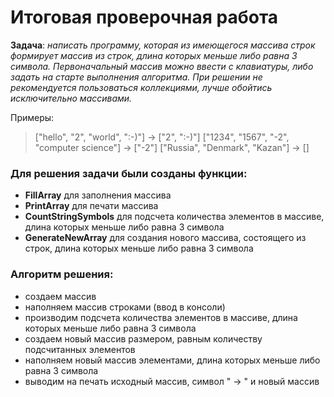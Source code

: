 # Итоговая проверочная работа

**Задача**: *написать программу, которая из имеющегося массива строк формирует массив из строк, длина которых меньше либо равна 3 символа. Первоначальный массив можно ввести с клавиатуры, либо задать на старте выполнения алгоритма. При решении не рекомендуется пользоваться коллекциями, лучше обойтись исключительно массивами.*

Примеры:

>["hello", "2", "world", ":-)"] -> ["2", ":-)"]
>["1234", "1567", "-2", "computer science"] -> ["-2"]
>["Russia", "Denmark", "Kazan"] -> []

### Для решения задачи были созданы функции:
- **FillArray** для заполнения массива
- **PrintArray** для печати массива
- **CountStringSymbols** для подсчета количества элементов в массиве, длина которых меньше либо равна 3 символа
- **GenerateNewArray** для создания нового массива, состоящего из строк, длина которых меньше либо равна 3 символа

### Алгоритм решения:
- создаем массив
- наполняем массив строками (ввод в консоли)
- производим подсчета количества элементов в массиве, длина которых меньше либо равна 3 символа
- создаем новый массив размером, равным количеству подсчитанных элементов
- наполняем новый массив элементами, длина которых меньше либо равна 3 символа
- выводим на печать исходный массив, символ " -> " и новый массив